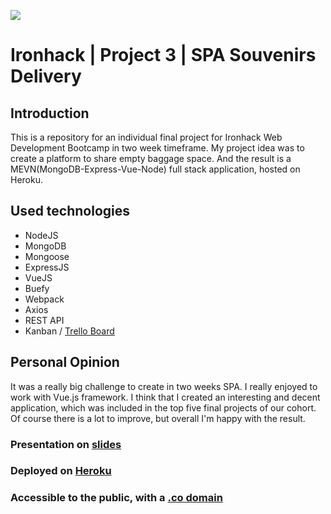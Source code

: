 ![](https://i.imgur.com/1QgrNNw.png)
# Ironhack | Project 3 | SPA Souvenirs Delivery

## Introduction

This is a repository for an individual final project for Ironhack Web Development Bootcamp in two week timeframe.
My project idea was to create a platform to share empty baggage space. 
And the result is a MEVN(MongoDB-Express-Vue-Node) full stack application, hosted on Heroku.

## Used technologies
- NodeJS
- MongoDB
- Mongoose
- ExpressJS
- VueJS
- Buefy
- Webpack
- Axios
- REST API
- Kanban / [Trello Board](https://trello.com/b/xzOZRTlw/ironhack-project-3-souvenir-delivery)

## Personal Opinion
It was a really big challenge to create in two weeks SPA. 
I really enjoyed to work with Vue.js framework.
I think that I created an interesting and decent application, which was included in the top five final projects of our cohort.
Of course there is a lot to improve, but overall I'm happy with the result.
 

### Presentation on [slides](http://slides.com/liudmylaiefremova/ironhack-souvenirs-delivery)

### Deployed on [Heroku](https://ironhack-souvenirs-delivery.herokuapp.com/)

### Accessible to the public, with a [.co domain]( http://souvenirsdelivery.co/)